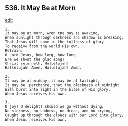 
## 536.  It May Be at Morn
[edit](https://docs.google.com/document/d/1qsNcvJZYQpMjsPiU7vcZMRoES9NygE_8/edit?mode=html)




    1.
    It may be at morn, when the day is awaking,
    When sunlight through darkness and shadow is breaking,
    That Jesus will come in the fullness of glory
    To receive from the world His own.
    Refrain:
    O Lord Jesus, how long, how long
    Ere we shout the glad song?
    Christ returneth, Hallelujah!
    Hallelujah! Amen, Hallelujah! Amen.

    2.
    It may be at midday, it may be at twilight,
    It may be, perchance, that the blackness of midnight
    Will burst into light in the blaze of His glory,
    When Jesus receives His own.

    3.
    O joy! O delight! should we go without dying,
    No sickness, no sadness, no dread, and no crying,
    Caught up through the clouds with our Lord into glory,
    When Jesus receives His own.

